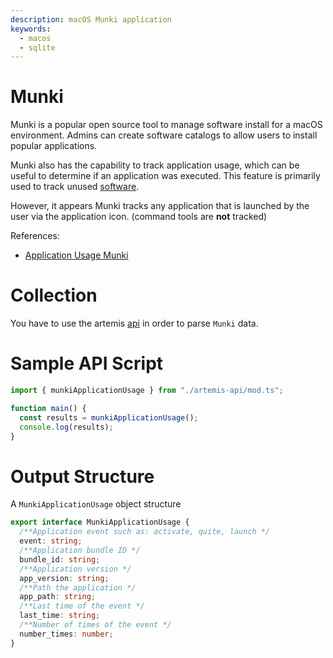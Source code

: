 ```yaml
---
description: macOS Munki application
keywords:
  - macos
  - sqlite
---
```


# Munki

Munki is a popular open source tool to manage software install for a macOS
environment. Admins can create software catalogs to allow users to install
popular applications.

Munki also has the capability to track application usage, which can be useful to
determine if an application was executed. This feature is primarily used to
track unused
[software](https://github.com/munki/munki/wiki/Removal-of-Unused-Software#how-it-works).

However, it appears Munki tracks any application that is launched by the user
via the application icon. (command tools are **not** tracked)

References:

- [Application Usage Munki](https://t-lark.github.io/posts/app-usage-data-munki-fleet-snowflake/)

# Collection

You have to use the artemis [api](../../API/overview.md) in order to parse
`Munki` data.

# Sample API Script

```typescript
import { munkiApplicationUsage } from "./artemis-api/mod.ts";

function main() {
  const results = munkiApplicationUsage();
  console.log(results);
}
```

# Output Structure

A `MunkiApplicationUsage` object structure

```typescript
export interface MunkiApplicationUsage {
  /**Application event such as: activate, quite, launch */
  event: string;
  /**Application bundle ID */
  bundle_id: string;
  /**Application version */
  app_version: string;
  /**Path the application */
  app_path: string;
  /**Last time of the event */
  last_time: string;
  /**Number of times of the event */
  number_times: number;
}
```
